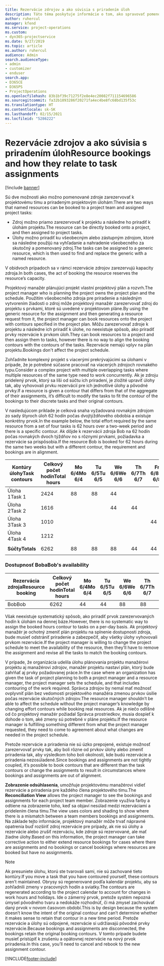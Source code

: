 ```yaml
---
title: Rezervácie zdrojov a ako súvisia s priradením úloh
description: Táto téma poskytuje informácie o tom, ako spravovať pomenované zdroje, rezervácie zdrojov a priradenia úloh a ako navzájom súvisia.
author: ruhercul
manager: kfend
ms.service: project-operations
ms.custom:
- dyn365-projectservice
ms.date: 9/27/2019
ms.topic: article
ms.author: ruhercul
audience: Admin
search.audienceType:
- admin
- customizer
- enduser
search.app:
- D365CE
- D365PS
- ProjectOperations
ms.openlocfilehash: 83b1bf39c71275f2e8e4ec20082f711154696586
ms.sourcegitcommit: fa32b1893286f20271fa4ec4be8fc68bd135f53c
ms.translationtype: HT
ms.contentlocale: sk-SK
ms.lasthandoff: 02/15/2021
ms.locfileid: "5286222"
---
```

# <a name="resource-bookings-and-how-they-relate-to-task-assignments"></a><span data-ttu-id="1b590-103">Rezervácie zdrojov a ako súvisia s priradením úloh</span><span class="sxs-lookup"><span data-stu-id="1b590-103">Resource bookings and how they relate to task assignments</span></span>

[!include [banner](../includes/psa-now-project-operations.md)]

<span data-ttu-id="1b590-104">Sú dve možnosti ako možno pomenované zdroje zarezervovať k projektovému tímu a priradeným projektovým úlohám:</span><span class="sxs-lookup"><span data-stu-id="1b590-104">There are two ways that named resources can be booked to a project team and assigned project tasks:</span></span>

- <span data-ttu-id="1b590-105">Zdroj možno priamo zarezervovať k projektu a následne ho priradiť k úlohám projektu.</span><span class="sxs-lookup"><span data-stu-id="1b590-105">The resource can be directly booked onto a project, and then assigned to project tasks.</span></span>
- <span data-ttu-id="1b590-106">Úlohy možno priradiť ku všeobecným alebo zástupným zdrojom, ktoré sa následne použijú na vyhľadanie a nahradenie všeobecného za skutočný a pomenovaný zdroj.</span><span class="sxs-lookup"><span data-stu-id="1b590-106">The tasks can be assigned to a generic resource, which is then used to find and replace the generic with a named resource.</span></span> 

<span data-ttu-id="1b590-107">V obidvoch prípadoch sa v rámci rezervácie zdrojov zarezervujú kapacity zdroja.</span><span class="sxs-lookup"><span data-stu-id="1b590-107">In both cases, the act of booking the resource reserves the resource’s capacity.</span></span>

<span data-ttu-id="1b590-108">Projektový manažér plánujúci projekt vlastní projektový plán a rozvrh.</span><span class="sxs-lookup"><span data-stu-id="1b590-108">The project manager who is planning the project owns the project plan and the schedule.</span></span> <span data-ttu-id="1b590-109">Použitím všeobecného zdroja pre priradenie a následným vytvorením žiadosti o zdroj môže projektový manažér zarezervovať zdroj do projektu s prvkami, ktoré sú uvedené v projektovom pláne.</span><span class="sxs-lookup"><span data-stu-id="1b590-109">By using the generic resource for the assignment and then generating a resource request from it, the project manager can book resources onto the project with contours specified in the project plan.</span></span> <span data-ttu-id="1b590-110">Môžu zarezervovať zdroje k projektu a následne ich priradiť k úlohe, no neexistuje spôsob, ako priradiť prvky rezervácie k prvkom úloh.</span><span class="sxs-lookup"><span data-stu-id="1b590-110">They can book resources to a project and then assign them to tasks, however there is no way to align the booking contours with the contours of the tasks.</span></span> <span data-ttu-id="1b590-111">Rezervácie nemajú vplyv na plán projektu.</span><span class="sxs-lookup"><span data-stu-id="1b590-111">Bookings don't affect the project schedule.</span></span>

<span data-ttu-id="1b590-112">Zohľadnite komplexný projekt s viacerými prekrývajúcimi sa úlohami v prípade, že je potrebné súčasne pracovať na viacerých zdrojoch rovnakého typu.</span><span class="sxs-lookup"><span data-stu-id="1b590-112">Consider a complex project with multiple overlapping tasks where multiple resources of the same type need to work concurrently.</span></span> <span data-ttu-id="1b590-113">Ak je zdroju pridelený prvok, ktorý sa líši od súčtu ich priradení, je zložité upraviť úlohy tak, aby vyhovovali prvku rezervácií pre ich jednotlivé úlohy a pôvodné prvky.</span><span class="sxs-lookup"><span data-stu-id="1b590-113">If a resource is given a contour that differs from that of the aggregate of their assignments, it’s difficult to modify the tasks to fit the contour of the bookings to their discrete tasks and their original contours.</span></span>

<span data-ttu-id="1b590-114">V nasledujúcom príklade je celková snaha vyžadovaná rovnakým zdrojom zo sady štyroch úloh 62 hodín počas dvojtýždňového obdobia a existuje konkrétny prvok.</span><span class="sxs-lookup"><span data-stu-id="1b590-114">In the example below, the total effort required by the same resource from a set of four tasks is 62 hours over a two-week period and there is a specific contour.</span></span> <span data-ttu-id="1b590-115">Ak dôjde k rezervácii zdroja Bob na 62 hodín počas rovnakých dvoch týždňov no s rôznymi prvkami, požiadavka a rezervácie sa prispôsobia.</span><span class="sxs-lookup"><span data-stu-id="1b590-115">If the resource Bob is booked for 62 hours during the same two weeks but with a different contour, the requirement and bookings are in alignment.</span></span>

| <span data-ttu-id="1b590-116">**Kontúry úlohy**</span><span class="sxs-lookup"><span data-stu-id="1b590-116">**Task contours**</span></span>    | <span data-ttu-id="1b590-117">**Celkový počet hodín**</span><span class="sxs-lookup"><span data-stu-id="1b590-117">**Total hours**</span></span> | <span data-ttu-id="1b590-118">Mo 6/4</span><span class="sxs-lookup"><span data-stu-id="1b590-118">Mo 6/4</span></span> | <span data-ttu-id="1b590-119">Tu 6/5</span><span class="sxs-lookup"><span data-stu-id="1b590-119">Tu 6/5</span></span> | <span data-ttu-id="1b590-120">We 6/6</span><span class="sxs-lookup"><span data-stu-id="1b590-120">We 6/6</span></span> | <span data-ttu-id="1b590-121">Th 6/7</span><span class="sxs-lookup"><span data-stu-id="1b590-121">Th 6/7</span></span> | <span data-ttu-id="1b590-122">Fr 6/8</span><span class="sxs-lookup"><span data-stu-id="1b590-122">Fr 6/8</span></span> | <span data-ttu-id="1b590-123">Sa 6/9</span><span class="sxs-lookup"><span data-stu-id="1b590-123">Sa 6/9</span></span> | <span data-ttu-id="1b590-124">Su 6/10</span><span class="sxs-lookup"><span data-stu-id="1b590-124">Su 6/10</span></span> | <span data-ttu-id="1b590-125">Mo 6/11</span><span class="sxs-lookup"><span data-stu-id="1b590-125">Mo 6/11</span></span> | <span data-ttu-id="1b590-126">Tu 6/12</span><span class="sxs-lookup"><span data-stu-id="1b590-126">Tu 6/12</span></span> | <span data-ttu-id="1b590-127">We 6/13</span><span class="sxs-lookup"><span data-stu-id="1b590-127">We 6/13</span></span> | <span data-ttu-id="1b590-128">Th 6/14</span><span class="sxs-lookup"><span data-stu-id="1b590-128">Th 6/14</span></span> | <span data-ttu-id="1b590-129">Fr 6/15</span><span class="sxs-lookup"><span data-stu-id="1b590-129">Fr 6/15</span></span> |
|----------------------|-----------------|--------|--------|--------|--------|--------|--------|---------|---------|---------|---------|---------|---------|
| <span data-ttu-id="1b590-130">Úloha 1</span><span class="sxs-lookup"><span data-stu-id="1b590-130">Task 1</span></span>               | <span data-ttu-id="1b590-131">24</span><span class="sxs-lookup"><span data-stu-id="1b590-131">24</span></span>              | <span data-ttu-id="1b590-132">8</span><span class="sxs-lookup"><span data-stu-id="1b590-132">8</span></span>      | <span data-ttu-id="1b590-133">8</span><span class="sxs-lookup"><span data-stu-id="1b590-133">8</span></span>      | <span data-ttu-id="1b590-134">4</span><span class="sxs-lookup"><span data-stu-id="1b590-134">4</span></span>      |        |        |        |         |         |         | <span data-ttu-id="1b590-135">4</span><span class="sxs-lookup"><span data-stu-id="1b590-135">4</span></span>       |         |         |
| <span data-ttu-id="1b590-136">Úloha 2</span><span class="sxs-lookup"><span data-stu-id="1b590-136">Task 2</span></span>               | <span data-ttu-id="1b590-137">16</span><span class="sxs-lookup"><span data-stu-id="1b590-137">16</span></span>              |        |        | <span data-ttu-id="1b590-138">4</span><span class="sxs-lookup"><span data-stu-id="1b590-138">4</span></span>      | <span data-ttu-id="1b590-139">4</span><span class="sxs-lookup"><span data-stu-id="1b590-139">4</span></span>      |        |        |         | <span data-ttu-id="1b590-140">8</span><span class="sxs-lookup"><span data-stu-id="1b590-140">8</span></span>       |         |         |         |         |
| <span data-ttu-id="1b590-141">Úloha 3</span><span class="sxs-lookup"><span data-stu-id="1b590-141">Task 3</span></span>               | <span data-ttu-id="1b590-142">10</span><span class="sxs-lookup"><span data-stu-id="1b590-142">10</span></span>              |        |        |        |        | <span data-ttu-id="1b590-143">4</span><span class="sxs-lookup"><span data-stu-id="1b590-143">4</span></span>      |        |         |         | <span data-ttu-id="1b590-144">4</span><span class="sxs-lookup"><span data-stu-id="1b590-144">4</span></span>       |         | <span data-ttu-id="1b590-145">2</span><span class="sxs-lookup"><span data-stu-id="1b590-145">2</span></span>       |         |
| <span data-ttu-id="1b590-146">Úloha 4</span><span class="sxs-lookup"><span data-stu-id="1b590-146">Task 4</span></span>               | <span data-ttu-id="1b590-147">12</span><span class="sxs-lookup"><span data-stu-id="1b590-147">12</span></span>              |        |        |        |        |        |        |         |         |         | <span data-ttu-id="1b590-148">4</span><span class="sxs-lookup"><span data-stu-id="1b590-148">4</span></span>       |         | <span data-ttu-id="1b590-149">8</span><span class="sxs-lookup"><span data-stu-id="1b590-149">8</span></span>       |
|                      |                 |        |        |        |        |        |        |         |         |         |         |         |         |
| <span data-ttu-id="1b590-150">**Súčty**</span><span class="sxs-lookup"><span data-stu-id="1b590-150">**Totals**</span></span>           | <span data-ttu-id="1b590-151">62</span><span class="sxs-lookup"><span data-stu-id="1b590-151">62</span></span>              | <span data-ttu-id="1b590-152">8</span><span class="sxs-lookup"><span data-stu-id="1b590-152">8</span></span>      | <span data-ttu-id="1b590-153">8</span><span class="sxs-lookup"><span data-stu-id="1b590-153">8</span></span>      | <span data-ttu-id="1b590-154">8</span><span class="sxs-lookup"><span data-stu-id="1b590-154">8</span></span>      | <span data-ttu-id="1b590-155">4</span><span class="sxs-lookup"><span data-stu-id="1b590-155">4</span></span>      | <span data-ttu-id="1b590-156">4</span><span class="sxs-lookup"><span data-stu-id="1b590-156">4</span></span>      |        |         | <span data-ttu-id="1b590-157">8</span><span class="sxs-lookup"><span data-stu-id="1b590-157">8</span></span>       | <span data-ttu-id="1b590-158">4</span><span class="sxs-lookup"><span data-stu-id="1b590-158">4</span></span>       | <span data-ttu-id="1b590-159">8</span><span class="sxs-lookup"><span data-stu-id="1b590-159">8</span></span>       | <span data-ttu-id="1b590-160">2</span><span class="sxs-lookup"><span data-stu-id="1b590-160">2</span></span>       | <span data-ttu-id="1b590-161">8</span><span class="sxs-lookup"><span data-stu-id="1b590-161">8</span></span>       |
|                      |                 |        |        |        |        |        |        |         |         |         |         |

### <a name="bobs-availability"></a><span data-ttu-id="1b590-162">Dostupnosť Boba</span><span class="sxs-lookup"><span data-stu-id="1b590-162">Bob's availability</span></span>
| <span data-ttu-id="1b590-163">**Rezervácia zdroja**</span><span class="sxs-lookup"><span data-stu-id="1b590-163">**Resource   booking**</span></span> | <span data-ttu-id="1b590-164">**Celkový počet hodín**</span><span class="sxs-lookup"><span data-stu-id="1b590-164">**Total hours**</span></span> | <span data-ttu-id="1b590-165">Mo 6/4</span><span class="sxs-lookup"><span data-stu-id="1b590-165">Mo 6/4</span></span> | <span data-ttu-id="1b590-166">Tu 6/5</span><span class="sxs-lookup"><span data-stu-id="1b590-166">Tu 6/5</span></span> | <span data-ttu-id="1b590-167">We 6/6</span><span class="sxs-lookup"><span data-stu-id="1b590-167">We 6/6</span></span> | <span data-ttu-id="1b590-168">Th 6/7</span><span class="sxs-lookup"><span data-stu-id="1b590-168">Th 6/7</span></span> | <span data-ttu-id="1b590-169">Fr 6/8</span><span class="sxs-lookup"><span data-stu-id="1b590-169">Fr 6/8</span></span> | <span data-ttu-id="1b590-170">Sa 6/9</span><span class="sxs-lookup"><span data-stu-id="1b590-170">Sa 6/9</span></span> | <span data-ttu-id="1b590-171">Su 6/10</span><span class="sxs-lookup"><span data-stu-id="1b590-171">Su 6/10</span></span> | <span data-ttu-id="1b590-172">Mo 6/11</span><span class="sxs-lookup"><span data-stu-id="1b590-172">Mo 6/11</span></span> | <span data-ttu-id="1b590-173">Tu 6/12</span><span class="sxs-lookup"><span data-stu-id="1b590-173">Tu 6/12</span></span> | <span data-ttu-id="1b590-174">We 6/13</span><span class="sxs-lookup"><span data-stu-id="1b590-174">We 6/13</span></span> | <span data-ttu-id="1b590-175">Th 6/14</span><span class="sxs-lookup"><span data-stu-id="1b590-175">Th 6/14</span></span> | <span data-ttu-id="1b590-176">Fr 6/15</span><span class="sxs-lookup"><span data-stu-id="1b590-176">Fr 6/15</span></span> |
|------------------------|-----------------|--------|--------|--------|--------|--------|--------|---------|---------|---------|---------|---------|---------|
| <span data-ttu-id="1b590-177">Bob</span><span class="sxs-lookup"><span data-stu-id="1b590-177">Bob</span></span>                    | <span data-ttu-id="1b590-178">62</span><span class="sxs-lookup"><span data-stu-id="1b590-178">62</span></span>              | <span data-ttu-id="1b590-179">4</span><span class="sxs-lookup"><span data-stu-id="1b590-179">4</span></span>      | <span data-ttu-id="1b590-180">4</span><span class="sxs-lookup"><span data-stu-id="1b590-180">4</span></span>      | <span data-ttu-id="1b590-181">8</span><span class="sxs-lookup"><span data-stu-id="1b590-181">8</span></span>      | <span data-ttu-id="1b590-182">8</span><span class="sxs-lookup"><span data-stu-id="1b590-182">8</span></span>      | <span data-ttu-id="1b590-183">8</span><span class="sxs-lookup"><span data-stu-id="1b590-183">8</span></span>      |        |         | <span data-ttu-id="1b590-184">4</span><span class="sxs-lookup"><span data-stu-id="1b590-184">4</span></span>       | <span data-ttu-id="1b590-185">4</span><span class="sxs-lookup"><span data-stu-id="1b590-185">4</span></span>       | <span data-ttu-id="1b590-186">8</span><span class="sxs-lookup"><span data-stu-id="1b590-186">8</span></span>       | <span data-ttu-id="1b590-187">8</span><span class="sxs-lookup"><span data-stu-id="1b590-187">8</span></span>       | <span data-ttu-id="1b590-188">6</span><span class="sxs-lookup"><span data-stu-id="1b590-188">6</span></span>       |

<span data-ttu-id="1b590-189">Však neexistuje systematický spôsob, ako priradiť prvok zarezervovaných hodín k úlohám na dennej báze.</span><span class="sxs-lookup"><span data-stu-id="1b590-189">However, there is no systematic way to assign the booked hours contour to tasks on a per-day basis.</span></span> <span data-ttu-id="1b590-190">Ak projektový manažér je ochotný zmeniť plán projektu na splnenie dostupnosti zdroja, bude musieť odstrániť priradenie a zabezpečiť, aby všetky úlohy vyhovovali prvkom rezervácie.</span><span class="sxs-lookup"><span data-stu-id="1b590-190">If the project manager is willing to change the project schedule to meet the availability of the resource, then they’ll have to remove the assignment and revise all the tasks to match the booking contours.</span></span>

<span data-ttu-id="1b590-191">V prípade, že organizácia udelila úlohu plánovania projektu manažérovi projektu aj manažérovi zdrojov, manažér projektu nastaví plán, ktorý bude zahŕňať aj prvky požadovanej práce.</span><span class="sxs-lookup"><span data-stu-id="1b590-191">In the case where an organization has given the task of project planning to both a project manager and a resource manager, the project manager sets the schedule, and that includes contouring of the work required.</span></span> <span data-ttu-id="1b590-192">Správca zdrojov by nemal mať možnosť ovplyvniť plán bez vedomosti projektového manažéra zmenou prvkov úsilie počas rezervácie skutočných zdrojov.</span><span class="sxs-lookup"><span data-stu-id="1b590-192">The resource manager shouldn’t be able to affect the schedule without the project manager’s knowledge by changing effort contours while booking real resources.</span></span> <span data-ttu-id="1b590-193">Ak je niečo odlišné od čo projektový manažér požiadal Správca prostriedkov, musia dospieť k dohode o tom, aké zmeny sú potrebné v pláne projektu.</span><span class="sxs-lookup"><span data-stu-id="1b590-193">If the resource manager is fulfilling something different from what the project manager requested, they need to come to agreement about what changes are needed in the project schedule.</span></span>

<span data-ttu-id="1b590-194">Pretože rezervácie a priradenia nie sú úzko prepojené, existuje možnosť zarezervovať prvky tak, aby boli rôzne od prvkov úlohy alebo zmeniť priradenia tak, aby výsledkom toho boli okolnosti, kde budú rezervácie a priradenia nezosúladené.</span><span class="sxs-lookup"><span data-stu-id="1b590-194">Since bookings and assignments are not tightly coupled, it’s possible to book contours that are different than the task contours or change the assignments to result in circumstances where bookings and assignments are out of alignment.</span></span>

<span data-ttu-id="1b590-195">**Zobrazenie odsúhlasenia**, umožňuje projektovému manažérovi vidieť rezervácie a priradenia pre každého člena projektového tímu.</span><span class="sxs-lookup"><span data-stu-id="1b590-195">The **Reconciliation View** allows the project manager to see the bookings and assignments for each project team member.</span></span> <span data-ttu-id="1b590-196">Zobrazenie využíva farby a odtiene na zobrazenie toho, keď sa objaví nesúlad medzi rezerváciami a pridelením člena tímu.</span><span class="sxs-lookup"><span data-stu-id="1b590-196">The view uses colors and shading to show where there is a mismatch between a team members bookings and assignments.</span></span> <span data-ttu-id="1b590-197">Na základe tejto informácie, projektový manažér môže trvať nápravné opatrenia buď rozšíriť zdroj rezervácie pre prípady, ak nie sú úlohy a rezervácie alebo zrušiť rezerváciu, kde zdroje sú rezervované, ale mať žiadne úlohy.</span><span class="sxs-lookup"><span data-stu-id="1b590-197">Based on this information, the project manager can take corrective action to either extend resource bookings for cases where there are assignments and no bookings or cancel bookings where resources are booked but have no assignments.</span></span>

> [!NOTE]
> <span data-ttu-id="1b590-198">Ak presuniete úlohu, ktorú ste tvarovali sami, nie sú zachované tieto kontúry.</span><span class="sxs-lookup"><span data-stu-id="1b590-198">If you move a task that you have contoured yourself, these contours aren’t maintained.</span></span> <span data-ttu-id="1b590-199">Obrysy sú regenerované podľa kalendár projektu, aby sa zohľadnili zmeny v pracovných hodín a sviatky.</span><span class="sxs-lookup"><span data-stu-id="1b590-199">The contours are regenerated according to the project calendar to account for changes in work hours and holidays.</span></span> <span data-ttu-id="1b590-200">Ide o zámerný prvok, pretože systém nepozná úmysel pôvodného tvaru a nedokáže rozhodnúť, či má zmysel zachovávať daný prvok v novom časovom období.</span><span class="sxs-lookup"><span data-stu-id="1b590-200">This is by design because the system doesn’t know the intent of the original contour and can’t determine whether it makes sense to retain that contour in a new time period.</span></span> <span data-ttu-id="1b590-201">Pretože rezervácie a úlohy sú odpojené, rezervácie si udržiavajú pôvodné prvky rezervácie.</span><span class="sxs-lookup"><span data-stu-id="1b590-201">Because bookings and assignments are disconnected, the bookings retain the original booking contours.</span></span> <span data-ttu-id="1b590-202">V tomto prípade budete musieť pristúpiť k zrušeniu a opätovnej rezervácie na nový prvok priradenia.</span><span class="sxs-lookup"><span data-stu-id="1b590-202">In this case, you’ll need to cancel and rebook to the new assignment contour.</span></span>



[!INCLUDE[footer-include](../includes/footer-banner.md)]